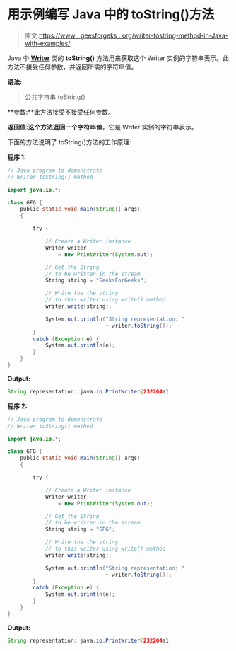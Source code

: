 # 用示例编写 Java 中的 toString()方法

> 原文:[https://www . geesforgeks . org/writer-tostring-method-in-Java-with-examples/](https://www.geeksforgeeks.org/writer-tostring-method-in-java-with-examples/)

Java 中 **[Writer](https://www.geeksforgeeks.org/java-io-writer-class-java/)** 类的 **toString()** 方法用来获取这个 Writer 实例的字符串表示。此方法不接受任何参数，并返回所需的字符串值。

**语法:**

> 公共字符串 toString()

**参数:**此方法接受不接受任何参数。

**返回值:**这个方法返回**一个字符串值**，它是 Writer 实例的字符串表示。

下面的方法说明了 toString()方法的工作原理:

**程序 1:**

```java
// Java program to demonstrate
// Writer toString() method

import java.io.*;

class GFG {
    public static void main(String[] args)
    {

        try {

            // Create a Writer instance
            Writer writer
                = new PrintWriter(System.out);

            // Get the String
            // to be written in the stream
            String string = "GeeksForGeeks";

            // Write the the string
            // to this writer using write() method
            writer.write(string);

            System.out.println("String representation: "
                               + writer.toString());
        }
        catch (Exception e) {
            System.out.println(e);
        }
    }
}
```

**Output:**

```java
String representation: java.io.PrintWriter@232204a1

```

**程序 2:**

```java
// Java program to demonstrate
// Writer toString() method

import java.io.*;

class GFG {
    public static void main(String[] args)
    {

        try {

            // Create a Writer instance
            Writer writer
                = new PrintWriter(System.out);

            // Get the String
            // to be written in the stream
            String string = "GFG";

            // Write the the string
            // to this writer using write() method
            writer.write(string);

            System.out.println("String representation: "
                               + writer.toString());
        }
        catch (Exception e) {
            System.out.println(e);
        }
    }
}
```

**Output:**

```java
String representation: java.io.PrintWriter@232204a1

```